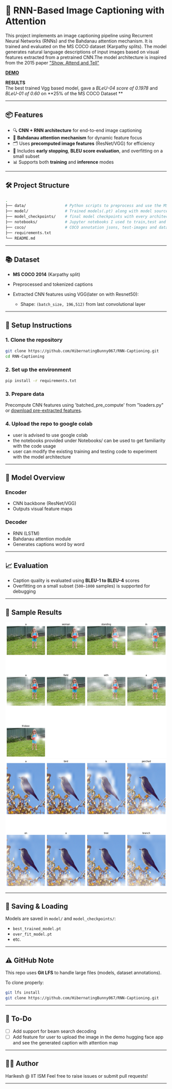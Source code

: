 # 🧠 RNN-Based Image Captioning with Attention

This project implements an image captioning pipeline using Recurrent Neural Networks (RNNs) and the Bahdanau attention mechanism. It is trained and evaluated on the MS COCO dataset (Karpathy splits). The model generates natural language descriptions of input images based on visual features extracted from a pretrained CNN.The model architecture is inspired from the 2015 paper ["Show, Attend and Tell"](https://arxiv.org/abs/1502.03044)

[**DEMO**](https://huggingface.co/spaces/harrykesh/Captioning_Demo)

**RESULTS**<br>
The best trained Vgg based model, gave a *BLeU-04 score of 0.1978* and *BLeU-01 of 0.60* on **25% of the MS COCO Dataset **

---

## 📦 Features

- 🔍 **CNN + RNN architecture** for end-to-end image captioning  
- 🧠 **Bahdanau attention mechanism** for dynamic feature focus  
- 🗂️ Uses **precomputed image features** (ResNet/VGG) for efficiency  
- 🧪 Includes **early stopping**, **BLEU score evaluation**, and overfitting on a small subset  
- 📊 Supports both **training** and **inference** modes

---

## 🛠️ Project Structure

```bash
.
├── data/                 # Python scripts to preprocess and use the MS COCO data.
├── model/                # Trained models(.pt) along with model source code and metric calculating script  
├── model_checkpoints/    # final model checkpoints with every architecture detail
├── notebooks/            # Jupyter notebooks I used to train,test and experimented with the model
├── coco/                 # COCO annotation jsons, test-images and data sample used along with the vocabulary
├── requirements.txt
└── README.md
````

---

## 📚 Dataset

* **MS COCO 2014** (Karpathy split)
* Preprocessed and tokenized captions
* Extracted CNN features using VGG(later on with Resnet50):

  * Shape: `(batch_size, 196,512)` from last convolutional layer

---

## 🚀 Setup Instructions

### 1. Clone the repository

```bash
git clone https://github.com/HibernatingBunny067/RNN-Captioning.git
cd RNN-Captioning
```

### 2. Set up the environment

```bash
pip install -r requirements.txt
```

### 3. Prepare data

Precompute CNN features using 'batched_pre_compute' from "loaders.py" or [download pre-extracted features](https://drive.google.com/drive/folders/1Wfq8GOI_W_1YMxpZdsf1U7jJcsdDJ9hu?usp=sharing).

### 4. Upload the repo to google colab 
- user is advised to use google colab
- the notebooks provided under Notebooks/ can be used to get familiarity with the code usage
- user can modify the existing training and testing code to experiment with the model architecture 

---

## 🧠 Model Overview

### Encoder

* CNN backbone (ResNet/VGG)
* Outputs visual feature maps

### Decoder

* RNN (LSTM)
* Bahdanau attention module
* Generates captions word by word

---

## 📈 Evaluation

* Caption quality is evaluated using **BLEU-1 to BLEU-4** scores
* Overfitting on a small subset (`500–1000` samples) is supported for debugging

---

## 🧪 Sample Results

![Sample Caption](samples/map3.png)
![Sample Caption](samples/map5.png)


---

## 💾 Saving & Loading

Models are saved in `model/` and `model_checkpoints/`:

* `best_trained_model.pt`
* `over_fit_model.pt`
* etc.

---

## ⚠️ GitHub Note

This repo uses **Git LFS** to handle large files (models, dataset annotations).

To clone properly:

```bash
git lfs install
git clone https://github.com/HibernatingBunny067/RNN-Captioning.git
```

---

## 📌 To-Do

* [ ] Add support for beam search decoding
* [ ] Add feature for user to upload the image in the demo hugging face app and see the generated caption with attention map 

---

## 👨‍🔬 Author

Harikesh @ IIT ISM
Feel free to raise issues or submit pull requests!

---
